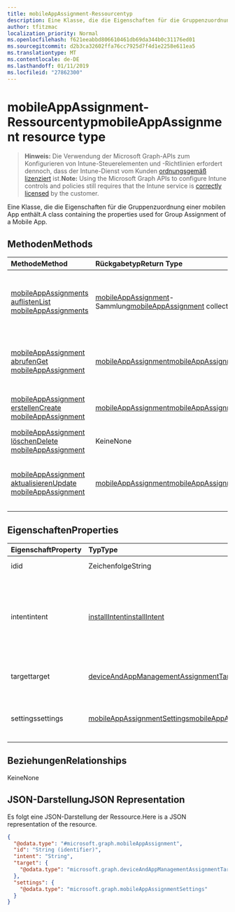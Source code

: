 ```yaml
---
title: mobileAppAssignment-Ressourcentyp
description: Eine Klasse, die die Eigenschaften für die Gruppenzuordnung einer mobilen App enthält.
author: tfitzmac
localization_priority: Normal
ms.openlocfilehash: f621eeabbd806610461db69da344b0c31176ed01
ms.sourcegitcommit: d2b3ca32602ffa76cc7925d7f4d1e2258e611ea5
ms.translationtype: MT
ms.contentlocale: de-DE
ms.lasthandoff: 01/11/2019
ms.locfileid: "27862300"
---
```

# <a name="mobileappassignment-resource-type"></a><span data-ttu-id="56c33-103">mobileAppAssignment-Ressourcentyp</span><span class="sxs-lookup"><span data-stu-id="56c33-103">mobileAppAssignment resource type</span></span>

> <span data-ttu-id="56c33-104">**Hinweis:** Die Verwendung der Microsoft Graph-APIs zum Konfigurieren von Intune-Steuerelementen und -Richtlinien erfordert dennoch, dass der Intune-Dienst vom Kunden [ordnungsgemäß lizenziert](https://go.microsoft.com/fwlink/?linkid=839381) ist.</span><span class="sxs-lookup"><span data-stu-id="56c33-104">**Note:** Using the Microsoft Graph APIs to configure Intune controls and policies still requires that the Intune service is [correctly licensed](https://go.microsoft.com/fwlink/?linkid=839381) by the customer.</span></span>

<span data-ttu-id="56c33-105">Eine Klasse, die die Eigenschaften für die Gruppenzuordnung einer mobilen App enthält.</span><span class="sxs-lookup"><span data-stu-id="56c33-105">A class containing the properties used for Group Assignment of a Mobile App.</span></span>
## <a name="methods"></a><span data-ttu-id="56c33-106">Methoden</span><span class="sxs-lookup"><span data-stu-id="56c33-106">Methods</span></span>
|<span data-ttu-id="56c33-107">Methode</span><span class="sxs-lookup"><span data-stu-id="56c33-107">Method</span></span>|<span data-ttu-id="56c33-108">Rückgabetyp</span><span class="sxs-lookup"><span data-stu-id="56c33-108">Return Type</span></span>|<span data-ttu-id="56c33-109">Beschreibung</span><span class="sxs-lookup"><span data-stu-id="56c33-109">Description</span></span>|
|:---|:---|:---|
|[<span data-ttu-id="56c33-110">mobileAppAssignments auflisten</span><span class="sxs-lookup"><span data-stu-id="56c33-110">List mobileAppAssignments</span></span>](../api/intune-apps-mobileappassignment-list.md)|<span data-ttu-id="56c33-111">[mobileAppAssignment](../resources/intune-apps-mobileappassignment.md)-Sammlung</span><span class="sxs-lookup"><span data-stu-id="56c33-111">[mobileAppAssignment](../resources/intune-apps-mobileappassignment.md) collection</span></span>|<span data-ttu-id="56c33-112">Auflisten von Eigenschaften und Beziehungen der [mobileAppAssignment](../resources/intune-apps-mobileappassignment.md)-Objekte.</span><span class="sxs-lookup"><span data-stu-id="56c33-112">List properties and relationships of the [mobileAppAssignment](../resources/intune-apps-mobileappassignment.md) objects.</span></span>|
|[<span data-ttu-id="56c33-113">mobileAppAssignment abrufen</span><span class="sxs-lookup"><span data-stu-id="56c33-113">Get mobileAppAssignment</span></span>](../api/intune-apps-mobileappassignment-get.md)|[<span data-ttu-id="56c33-114">mobileAppAssignment</span><span class="sxs-lookup"><span data-stu-id="56c33-114">mobileAppAssignment</span></span>](../resources/intune-apps-mobileappassignment.md)|<span data-ttu-id="56c33-115">Lesen von Eigenschaften und Beziehungen des [mobileAppAssignment](../resources/intune-apps-mobileappassignment.md)-Objekts.</span><span class="sxs-lookup"><span data-stu-id="56c33-115">Read properties and relationships of the [mobileAppAssignment](../resources/intune-apps-mobileappassignment.md) object.</span></span>|
|[<span data-ttu-id="56c33-116">mobileAppAssignment erstellen</span><span class="sxs-lookup"><span data-stu-id="56c33-116">Create mobileAppAssignment</span></span>](../api/intune-apps-mobileappassignment-create.md)|[<span data-ttu-id="56c33-117">mobileAppAssignment</span><span class="sxs-lookup"><span data-stu-id="56c33-117">mobileAppAssignment</span></span>](../resources/intune-apps-mobileappassignment.md)|<span data-ttu-id="56c33-118">Erstellen eines neuen [mobileAppAssignment](../resources/intune-apps-mobileappassignment.md)-Objekts.</span><span class="sxs-lookup"><span data-stu-id="56c33-118">Create a new [mobileAppAssignment](../resources/intune-apps-mobileappassignment.md) object.</span></span>|
|[<span data-ttu-id="56c33-119">mobileAppAssignment löschen</span><span class="sxs-lookup"><span data-stu-id="56c33-119">Delete mobileAppAssignment</span></span>](../api/intune-apps-mobileappassignment-delete.md)|<span data-ttu-id="56c33-120">Keine</span><span class="sxs-lookup"><span data-stu-id="56c33-120">None</span></span>|<span data-ttu-id="56c33-121">Löschen einer [mobileAppAssignment](../resources/intune-apps-mobileappassignment.md).</span><span class="sxs-lookup"><span data-stu-id="56c33-121">Deletes a [mobileAppAssignment](../resources/intune-apps-mobileappassignment.md).</span></span>|
|[<span data-ttu-id="56c33-122">mobileAppAssignment aktualisieren</span><span class="sxs-lookup"><span data-stu-id="56c33-122">Update mobileAppAssignment</span></span>](../api/intune-apps-mobileappassignment-update.md)|[<span data-ttu-id="56c33-123">mobileAppAssignment</span><span class="sxs-lookup"><span data-stu-id="56c33-123">mobileAppAssignment</span></span>](../resources/intune-apps-mobileappassignment.md)|<span data-ttu-id="56c33-124">Aktualisieren der Eigenschaften eines [mobileAppAssignment](../resources/intune-apps-mobileappassignment.md)-Objekts.</span><span class="sxs-lookup"><span data-stu-id="56c33-124">Update the properties of a [mobileAppAssignment](../resources/intune-apps-mobileappassignment.md) object.</span></span>|

## <a name="properties"></a><span data-ttu-id="56c33-125">Eigenschaften</span><span class="sxs-lookup"><span data-stu-id="56c33-125">Properties</span></span>
|<span data-ttu-id="56c33-126">Eigenschaft</span><span class="sxs-lookup"><span data-stu-id="56c33-126">Property</span></span>|<span data-ttu-id="56c33-127">Typ</span><span class="sxs-lookup"><span data-stu-id="56c33-127">Type</span></span>|<span data-ttu-id="56c33-128">Beschreibung</span><span class="sxs-lookup"><span data-stu-id="56c33-128">Description</span></span>|
|:---|:---|:---|
|<span data-ttu-id="56c33-129">id</span><span class="sxs-lookup"><span data-stu-id="56c33-129">id</span></span>|<span data-ttu-id="56c33-130">Zeichenfolge</span><span class="sxs-lookup"><span data-stu-id="56c33-130">String</span></span>|<span data-ttu-id="56c33-131">Schlüssel der Entität</span><span class="sxs-lookup"><span data-stu-id="56c33-131">Key of the entity.</span></span>|
|<span data-ttu-id="56c33-132">intent</span><span class="sxs-lookup"><span data-stu-id="56c33-132">intent</span></span>|[<span data-ttu-id="56c33-133">installIntent</span><span class="sxs-lookup"><span data-stu-id="56c33-133">installIntent</span></span>](../resources/intune-shared-installintent.md)|<span data-ttu-id="56c33-134">Die vom Administrator definierte Installationspriorität. Mögliche Werte sind: `available`, `required`, `uninstall` und `availableWithoutEnrollment`.</span><span class="sxs-lookup"><span data-stu-id="56c33-134">The install intent defined by the admin. Possible values are: `available`, `required`, `uninstall`, `availableWithoutEnrollment`.</span></span>|
|<span data-ttu-id="56c33-135">target</span><span class="sxs-lookup"><span data-stu-id="56c33-135">target</span></span>|[<span data-ttu-id="56c33-136">deviceAndAppManagementAssignmentTarget</span><span class="sxs-lookup"><span data-stu-id="56c33-136">deviceAndAppManagementAssignmentTarget</span></span>](../resources/intune-shared-deviceandappmanagementassignmenttarget.md)|<span data-ttu-id="56c33-137">Die vom Administrator definierte Zielgruppenzuordnung</span><span class="sxs-lookup"><span data-stu-id="56c33-137">The target group assignment defined by the admin.</span></span>|
|<span data-ttu-id="56c33-138">settings</span><span class="sxs-lookup"><span data-stu-id="56c33-138">settings</span></span>|[<span data-ttu-id="56c33-139">mobileAppAssignmentSettings</span><span class="sxs-lookup"><span data-stu-id="56c33-139">mobileAppAssignmentSettings</span></span>](../resources/intune-apps-mobileappassignmentsettings.md)|<span data-ttu-id="56c33-140">Die vom Administrator definierten Einstellungen für die Zielgruppenzuordnung.</span><span class="sxs-lookup"><span data-stu-id="56c33-140">The settings for target assignment defined by the admin.</span></span>|

## <a name="relationships"></a><span data-ttu-id="56c33-141">Beziehungen</span><span class="sxs-lookup"><span data-stu-id="56c33-141">Relationships</span></span>
<span data-ttu-id="56c33-142">Keine</span><span class="sxs-lookup"><span data-stu-id="56c33-142">None</span></span>
## <a name="json-representation"></a><span data-ttu-id="56c33-143">JSON-Darstellung</span><span class="sxs-lookup"><span data-stu-id="56c33-143">JSON Representation</span></span>
<span data-ttu-id="56c33-144">Es folgt eine JSON-Darstellung der Ressource.</span><span class="sxs-lookup"><span data-stu-id="56c33-144">Here is a JSON representation of the resource.</span></span>
<!-- {
  "blockType": "resource",
  "keyProperty": "id",
  "@odata.type": "microsoft.graph.mobileAppAssignment"
}
-->
``` json
{
  "@odata.type": "#microsoft.graph.mobileAppAssignment",
  "id": "String (identifier)",
  "intent": "String",
  "target": {
    "@odata.type": "microsoft.graph.deviceAndAppManagementAssignmentTarget"
  },
  "settings": {
    "@odata.type": "microsoft.graph.mobileAppAssignmentSettings"
  }
}
```



